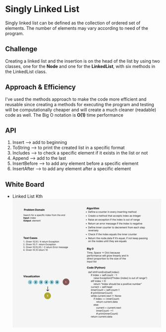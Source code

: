 # Singly Linked List
Singly linked list can be defined as the collection of ordered set of elements. The number of elements may vary according to need of the program.


## Challenge
Creating a linked list and the insertion is on the head of the list by using two classes, one for the **Node** and one for the **LinkedList**,
with six methods in the LinkedList class.


## Approach & Efficiency
<!-- What approach did you take? Why? What is the Big O space/time for this approach? -->
I've used the methods approach to make the code more efficient and reusable since creating a methods for executing the program and testing
will be computationally cheaper and will create a much cleaner (readable) code as well.
The Big O notation is **O(1)** time performance

## API
1. Insert --> add to beginning
2. ToString --> to print the created list in a specific format
3. Includes --> to check a specific element if it exists in the list or not
4. Append --> add to the last
5. InsertBefore --> to add any element before a specific element
6. InsertAfter --> to add any element after a specific element


## White Board
- Linked List Kth
![My Whiteboard](linked-list-kth.png)